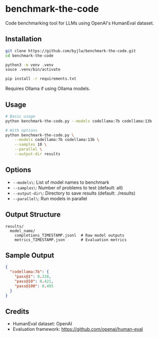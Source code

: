 # benchmark-the-code

Code benchmarking tool for LLMs using OpenAI's HumanEval dataset.

## Installation

```bash
git clone https://github.com/byjlw/benchmark-the-code.git
cd benchmark-the-code

python3 -m venv .venv
souce .venv/bin/activate

pip install -r requirements.txt
```

Requires Ollama if using Ollama models.

## Usage

```bash
# Basic usage
python benchmark-the-code.py --models codellama:7b codellama:13b

# With options
python benchmark-the-code.py \
    --models codellama:7b codellama:13b \
    --samples 10 \
    --parallel \
    --output-dir results
```

## Options

- `--models\`: List of model names to benchmark
- `--samples\`: Number of problems to test (default: all)
- `--output-dir\`: Directory to save results (default: ./results)
- `--parallel\`: Run models in parallel

## Output Structure

```
results/
  model_name/
    completions_TIMESTAMP.jsonl  # Raw model outputs
    metrics_TIMESTAMP.json       # Evaluation metrics
```

## Sample Output

```json
{
  "codellama:7b": {
    "pass@1": 0.328,
    "pass@10": 0.421,
    "pass@100": 0.495
  }
}
```

## Credits

- HumanEval dataset: OpenAI
- Evaluation framework: https://github.com/openai/human-eval